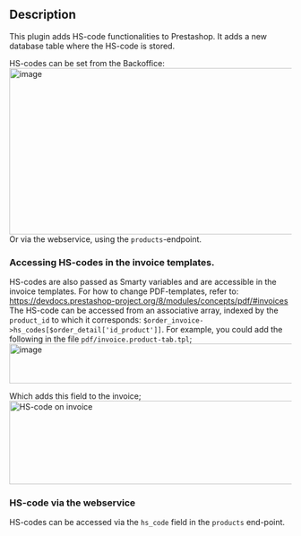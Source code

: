 ## Description
This plugin adds HS-code functionalities to Prestashop. It adds a new database table where the HS-code is stored.

HS-codes can be set from the Backoffice: <img width="1388" height="297" alt="image" src="https://github.com/user-attachments/assets/c0c76dc6-0441-45e8-a350-3304b53fc245" />
Or via the webservice, using the `products`-endpoint.

### Accessing HS-codes in the invoice templates.
HS-codes are also passed as Smarty variables and are accessible in the invoice templates. For how to change PDF-templates, refer to: https://devdocs.prestashop-project.org/8/modules/concepts/pdf/#invoices
The HS-code can be accessed from an associative array, indexed by the `product_id` to which it corresponds: `$order_invoice->hs_codes[$order_detail['id_product']]`.
For example, you could add the following in the file `pdf/invoice.product-tab.tpl`; 
<img width="818" height="71" alt="image" src="https://github.com/user-attachments/assets/680ecd5a-fd5d-45ad-bb10-1a998ad259ff" />

Which adds this field to the invoice;
<img width="982" height="149" alt="HS-code on invoice" src="https://github.com/user-attachments/assets/835e75be-e696-487a-b941-7d03adad7f1e" />

### HS-code via the webservice
HS-codes can be accessed via the `hs_code` field in the `products` end-point.

